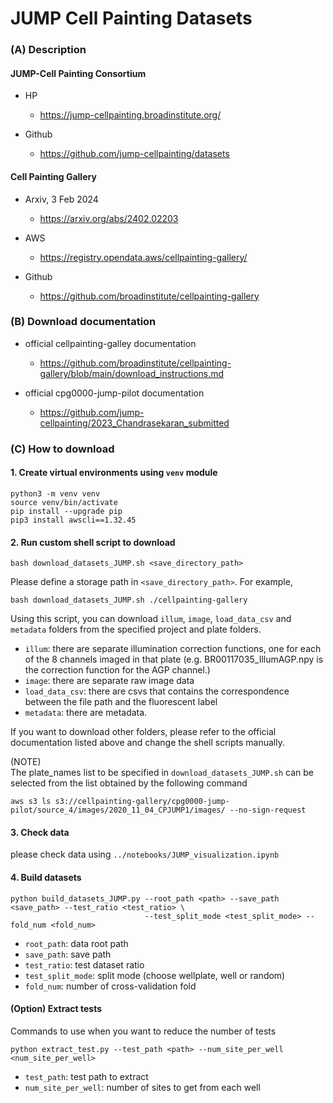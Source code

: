 # JUMP Cell Painting Datasets
### (A) Description
#### JUMP-Cell Painting Consortium
- HP
  - https://jump-cellpainting.broadinstitute.org/

- Github
  - https://github.com/jump-cellpainting/datasets

#### Cell Painting Gallery
- Arxiv, 3 Feb 2024
  - https://arxiv.org/abs/2402.02203

- AWS
  - https://registry.opendata.aws/cellpainting-gallery/

- Github
  - https://github.com/broadinstitute/cellpainting-gallery

### (B) Download documentation
- official cellpainting-galley documentation
  - https://github.com/broadinstitute/cellpainting-gallery/blob/main/download_instructions.md

- official cpg0000-jump-pilot documentation
  - https://github.com/jump-cellpainting/2023_Chandrasekaran_submitted

### (C) How to download
#### 1. Create virtual environments using ```venv``` module
```shell
python3 -m venv venv
source venv/bin/activate
pip install --upgrade pip
pip3 install awscli==1.32.45
```

#### 2. Run custom shell script to download
```shell
bash download_datasets_JUMP.sh <save_directory_path>
```
Please define a storage path in ```<save_directory_path>```. 
For example,
```shell
bash download_datasets_JUMP.sh ./cellpainting-gallery
```
Using this script, you can download ```illum```, ```image```, ```load_data_csv``` and ```metadata``` folders 
from the specified project and plate folders.

- ```illum```: there are separate illumination correction functions, one for each of the 8 channels imaged in that plate (e.g. BR00117035_IllumAGP.npy is the correction function for the AGP channel.)
- ```image```: there are separate raw image data
- ```load_data_csv```: there are csvs that contains the correspondence between the file path and the fluorescent label
- ```metadata```: there are metadata. 

If you want to download other folders, please refer to the official documentation listed above 
and change the shell scripts manually.

(NOTE)  
The plate_names list to be specified in ```download_datasets_JUMP.sh``` can be selected from the list obtained by the following command
```shell
aws s3 ls s3://cellpainting-gallery/cpg0000-jump-pilot/source_4/images/2020_11_04_CPJUMP1/images/ --no-sign-request
```

#### 3. Check data
please check data using ```../notebooks/JUMP_visualization.ipynb```


#### 4. Build datasets
```shell
python build_datasets_JUMP.py --root_path <path> --save_path <save_path> --test_ratio <test_ratio> \
                              --test_split_mode <test_split_mode> --fold_num <fold_num>
```
- ```root_path```: data root path
- ```save_path```: save path
- ```test_ratio```: test dataset ratio
- ```test_split_mode```: split mode (choose wellplate, well or random)
- ```fold_num```: number of cross-validation fold


#### (Option) Extract tests
Commands to use when you want to reduce the number of tests
```shell
python extract_test.py --test_path <path> --num_site_per_well <num_site_per_well>
```
- ```test_path```: test path to extract
- ```num_site_per_well```: number of sites to get from each well